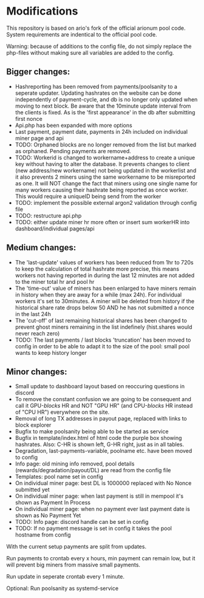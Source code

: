 # Modifications

This repository is based on ario's fork of the official arionum pool code.
System requirements are indentical to the official pool code. 

Warning: because of additions to the config file, do not simply replace the php-files without making sure all variables are added to the config. 

## Bigger changes:
- Hashreporting has been removed from payments/poolsanity to a seperate updater. Updating hashrates on the website can be done independently of payment-cycle, and db is no longer only updated when moving to next block. Be aware that the 10minute update interval from the clients is fixed. As is the 'first appearance' in the db after submitting first nonce
- Api.php has been expanded with more options
- Last payment, payment date, payments in 24h included on individual miner page and api
- TODO: Orphaned blocks are no longer removed from the list but marked as orphaned. Pending payments are removed. 
- TODO: Workerid is changed to workername+address to create a unique key without having to alter the database. It prevents changes to client (new address/new workername) not being updated in the workerlist and it also prevents 2 miners using the same workername to be misreported as one. It will NOT change the fact that miners using one single name for many workers causing their hashrate being reported as once worker. This would require a uniqueID being send from the worker
- TODO: implement the possible external argon2 validation through config file
- TODO: restructure api.php 
- TODO: either update miner hr more often or insert sum workerHR into dashboard/individual pages/api

## Medium changes:
- The 'last-update' values of workers has been reduced from 1hr to 720s to keep the calculation of total hashrate more precise, this means workers not having reported in during the last 12 minutes are not added to the miner total hr and pool hr
- The 'time-out' value of miners has been enlarged to have miners remain in history when they are away for a while (max 24h). For individual workers it's set to 30minutes. A miner will be deleted from history if the historical share rate drops below 50 AND he has not submitted a nonce in the last 24h
- The 'cut-off' of last remaining historical shares has been changed to prevent ghost miners remaining in the list indefinely (hist.shares would never reach zero)
- TODO: The last payments / last blocks 'truncation' has been moved to config in order to be able to adapt it to the size of the pool: small pool wants to keep history longer

## Minor changes:

- Small update to dashboard layout based on reoccuring questions in discord
- To remove the constant confusion we are going to be consequent and call it GPU-*blocks* HR and NOT "GPU HR" (and CPU-*blocks* HR instead of "CPU HR") everywhere on the site. 
- Removal of long TX addresses in payout page, replaced with links to block explorer
- Bugfix to make poolsanity being able to be started as service
- Bugfix in template/index.html of html code the purple box showing hashrates. Also: C-HR is shown left, G-HR right, just as in all tables. 
- Degradation, last-payments-variable, poolname etc. have been moved to config
- Info page: old mining info removed, pool details (rewards/degradation/payout/DL) are read from the config file
- Templates: pool name set in config
- On individual miner page: best DL is 1000000 replaced with No Nonce submitted yet
- On individual miner page: when last payment is still in mempool it's shown as Payment In Process
- On individual miner page: when no payment ever last payment date is shown as No Payment Yet
- TODO: Info page: discord handle can be set in config
- TODO: If no payment message is set in config it takes the pool hostname from config


With the current setup payments are split from updates.

Run payments to crontab every x hours, min payment can remain low, but it will prevent big miners from massive small payments.

Run update in seperate crontab every 1 minute. 

Optional: Run poolsanity as systemd-service


